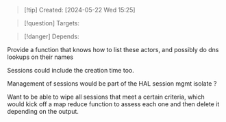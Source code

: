 
>[!tip] Created: [2024-05-22 Wed 15:25]

>[!question] Targets: 

>[!danger] Depends: 

Provide a function that knows how to list these actors, and possibly do dns lookups on their names

Sessions could include the creation time too.

Management of sessions would be part of the HAL session mgmt isolate ?

Want to be able to wipe all sessions that meet a certain criteria, which would kick off a map reduce function to assess each one and then delete it depending on the output.